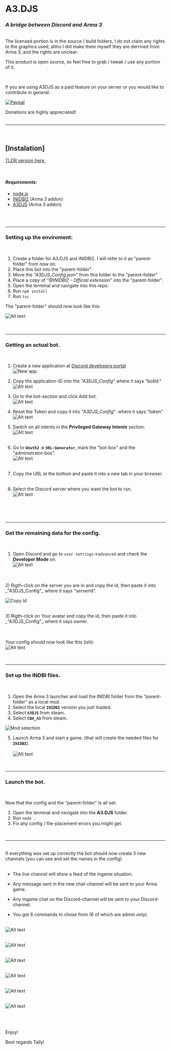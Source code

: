 # **A3.DJS**
### _A bridge between Discord and Arma 3_

<br>
The licensed portion is in the source / build folders, I do not claim any rights to the graphics used, altho I did make them myself they are derrived from Arma 3, and the rights are unclear.

<br>

This product is open source, so feel free to grab / tweak / use any portion of it.

<br>

If you are using A3DJS as a paid feature on your server or you would like to contribute  in general:


 [![Paypal](https://lh3.googleusercontent.com/vIJ7bv0rBwc3IdHaocUXloyLhJR6_vGhpwQGpXMR3ZD8dK_OnXpzPgb2FSpXnol-QipG=s80 "PaypalMe")](https://www.paypal.com/paypalme/LHartgen)

Donations are highly appreciated!
<br>
<br>
___
<br>

## **[Instalation]**
[TLDR version here.](gitReadMe/TLDR_Guide.md)

<br>

#### _Requirements:_
* [node.js](https://nodejs.org/en/download/)
* [INIDBI2](https://steamcommunity.com/sharedfiles/filedetails/?id=1768992669&searchtext=INIDBI2) (Arma 3 addon)
* [A3DJS](https://steamcommunity.com/sharedfiles/filedetails/?id=2924824356)   (Arma 3 addon)

<br> 
<br>

---

### **Setting up the enviroment:**
<br> 

1) Create a folder for A3.DJS and  INIDBI2. 
   I will refer to it as "parent-folder" from now on.
2) Place this bot into the "parent-folder"
3) Move the  _"A3DJS_Config.json"_ from this folder to the "parent-folder"
4) Place a copy of *"@INIDBI2 - Official extension"* into the "parent-folder".
5) Open the terminal and navigate into this repo.
6) Run `npm install`
7) Run `tsc`

The "parent-folder" should now look like this:

![Alt text](gitReadMe/Folder-example.png)
<br> 
<br>
<br>

---
### **Getting an actual bot.**
<br> 

1) Create a new application at [Discord developers portal](https://discord.com/developers/applications)<br>
![New app](gitReadMe/New%20App.png)
2) Copy the application-ID into the _"A3DJS_Config"_ where it says "botId:"<br>
![Alt text](gitReadMe/app%20ID.png)
3) Go to the bot-section and click Add bot.<br>
![Alt text](gitReadMe/add%20bot.png)

4) Reset the Token and copy it into _"A3DJS_Config"_. where it says "token"
![Alt text](gitReadMe/copy%20token%203.png)<br>
5) Switch on all intents in the **Privileged Gateway Intents** section.<br>
![Alt text](gitReadMe/Gateway%20intents.png)<br><br>
6) Go to **`OAuth2` -> `URL-Generator`**, mark the "bot-box" and the "administrator-box".<br>![Alt text](gitReadMe/step-6-7.png)<br><br>
7) Copy the URL at the bottom and paste it into a new tab in your browser.<br><br>
8) Select the Discord server where you want the bot to run.<br>
![Alt text](gitReadMe/invite-bot.png)
<br> 
<br>
<br>

---
### **Get the remaining data for the config.**
<br> 

1) Open Discord and go to `user settings`->`advanced` and check the **Developer Mode** on.<br>
![Alt text](gitReadMe/user%20settings.png)
<br>
<br>
2) Rigth-click on the server you are in and copy the id, then paste it into _"A3DJS_Config"_ where it says "serverId".<br>

![Copy Id](gitReadMe/copy-id.png)

<br>
3) Rigth-click on Your avatar and copy the id, then paste it into _"A3DJS_Config"_ where it says owner.
<br> <br><br>

Your config should now look like this (ish):<br>
![Alt text](gitReadMe/finished%20config.png)

<br>

---

### **Set up the INDBI files.**
<br> 

1) Open the Arma 3 launcher and load the INIDBI folder from the "parent-folder" as a local mod.
2) Select the local **`INIDBI`** version you just loaded.
2) Select **`A3DJS`** from steam.
3) Select **`CBA_A3`** from steam.

![Mod selection](gitReadMe/mods.png)

5) Launch Arma 3 and start a game. (that will create the needed files for **`INIDBI`**).<br><br>
![Alt text](gitReadMe/Play%20scenario.png)

<br>

---

### **Launch the bot.**
<br> 

Now that the config and the "parent-folder" is all set:

1) Open the terminal and navigate into the **A3.DJS** folder.
2) Run `node .`
3) Fix any config / file-placement errors you might get.

<br> 

---

<br> 
If everything was set up correctly the bot should now create 3 new channels (you can see and set the names in the config).
<br><br> 

* The live channel will show a feed of the ingame situation.

* Any message sent in the new chat-channel will be sent to your Arma game.

* Any ingame chat on the Discord-channel will be sent to your Discord-channel.

* You got 8 commands to chose from (6 of which are admin only).
<br><br>

![Alt text](gitReadMe/liveFeed.png)<br><br>

![Alt text](gitReadMe/sat-img.jpg)<br><br>

![Alt text](gitReadMe/chat-relay-arma-to-discord.png)<br><br>

![Alt text](gitReadMe/chat-relay-discord-to-arma.png)<br><br>

![Alt text](gitReadMe/sat-img-example.jpg)<br><br>

![Alt text](gitReadMe/commands.png)<br><br>

<br><br>Enjoy!


Best regards Tally!